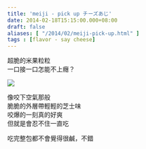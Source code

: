 ```yaml
---
title: 'meiji - pick up チーズあじ'
date: 2014-02-18T15:15:00.000+08:00
draft: false
aliases: [ "/2014/02/meiji-pick-up.html" ]
tags : [flavor - say cheese]
---
```


超脆的米果粒粒  
一口接一口怎能不上癮？  

[![](https://2.bp.blogspot.com/-3SyC9vVOwv0/XC4KKBN7YoI/AAAAAAAAD3U/5sysc5DcLKcHlCO-CAw-WwYh4Q9DvNt1gCLcBGAs/s640/70.jpg)](https://2.bp.blogspot.com/-3SyC9vVOwv0/XC4KKBN7YoI/AAAAAAAAD3U/5sysc5DcLKcHlCO-CAw-WwYh4Q9DvNt1gCLcBGAs/s1600/70.jpg)

像咬下空氣那般  
脆脆的外層帶輕輕的芝士味  
咬爆的一刻真的好爽  
但就是會忍不住一直吃  
  
吃完整包都不會覺得很鹹，不錯